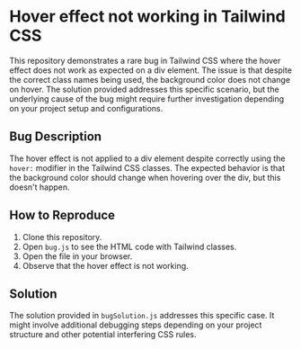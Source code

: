 # Hover effect not working in Tailwind CSS

This repository demonstrates a rare bug in Tailwind CSS where the hover effect does not work as expected on a div element.  The issue is that despite the correct class names being used, the background color does not change on hover.  The solution provided addresses this specific scenario, but the underlying cause of the bug might require further investigation depending on your project setup and configurations.

## Bug Description

The hover effect is not applied to a div element despite correctly using the `hover:` modifier in the Tailwind CSS classes.  The expected behavior is that the background color should change when hovering over the div, but this doesn't happen.

## How to Reproduce

1. Clone this repository.
2. Open `bug.js` to see the HTML code with Tailwind classes.
3. Open the file in your browser.
4. Observe that the hover effect is not working.

## Solution

The solution provided in `bugSolution.js` addresses this specific case.  It might involve additional debugging steps depending on your project structure and other potential interfering CSS rules.